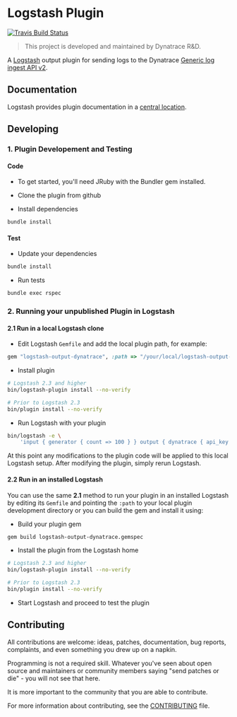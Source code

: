 # Logstash Plugin

[![Travis Build Status](https://travis-ci.com/logstash-plugins/logstash-output-example.svg)](https://travis-ci.com/logstash-plugins/logstash-output-example)

> This project is developed and maintained by Dynatrace R&D.

A [Logstash](https://github.com/elastic/logstash) output plugin for sending logs to the Dynatrace [Generic log ingest API v2](https://www.dynatrace.com/support/help/how-to-use-dynatrace/log-monitoring/log-monitoring-v2/post-log-ingest/).
## Documentation

Logstash provides plugin documentation in a [central location](https://www.elastic.co/guide/en/logstash/current/plugins-outputs-dynatrace.html).

## Developing

### 1. Plugin Developement and Testing

#### Code
- To get started, you'll need JRuby with the Bundler gem installed.

- Clone the plugin from github

- Install dependencies
```sh
bundle install
```

#### Test

- Update your dependencies

```sh
bundle install
```

- Run tests

```sh
bundle exec rspec
```

### 2. Running your unpublished Plugin in Logstash

#### 2.1 Run in a local Logstash clone

- Edit Logstash `Gemfile` and add the local plugin path, for example:
```ruby
gem "logstash-output-dynatrace", :path => "/your/local/logstash-output-dynatrace"
```
- Install plugin
```sh
# Logstash 2.3 and higher
bin/logstash-plugin install --no-verify

# Prior to Logstash 2.3
bin/plugin install --no-verify

```
- Run Logstash with your plugin
```sh
bin/logstash -e \
    'input { generator { count => 100 } } output { dynatrace { api_key => "your_api_key_here" ingest_endpoint_url => "https://{your-environment-id}.live.dynatrace.com/api/v2/logs/ingest" } }'
```
At this point any modifications to the plugin code will be applied to this local Logstash setup. After modifying the plugin, simply rerun Logstash.

#### 2.2 Run in an installed Logstash

You can use the same **2.1** method to run your plugin in an installed Logstash by editing its `Gemfile` and pointing the `:path` to your local plugin development directory or you can build the gem and install it using:

- Build your plugin gem
```sh
gem build logstash-output-dynatrace.gemspec
```
- Install the plugin from the Logstash home
```sh
# Logstash 2.3 and higher
bin/logstash-plugin install --no-verify

# Prior to Logstash 2.3
bin/plugin install --no-verify

```
- Start Logstash and proceed to test the plugin

## Contributing

All contributions are welcome: ideas, patches, documentation, bug reports, complaints, and even something you drew up on a napkin.

Programming is not a required skill. Whatever you've seen about open source and maintainers or community members  saying "send patches or die" - you will not see that here.

It is more important to the community that you are able to contribute.

For more information about contributing, see the [CONTRIBUTING](https://github.com/elastic/logstash/blob/master/CONTRIBUTING.md) file.
